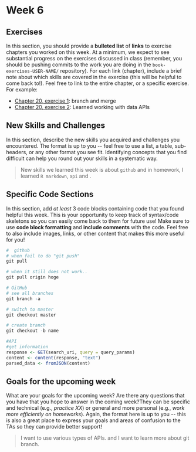# Week 6

## Exercises
In this section, you should provide a **bulleted list** of **links** to exercise chapters you worked on this week. At a minimum, we expect to see substantial progress on the exercises discussed in class (remember, you should be pushing commits to the work you are doing in the `book-exercises-USER-NAME/` repository). For each link (chapter), include a brief note about which skills are covered in the exercise (this will be helpful to come back to!). Feel free to link to the entire chapter, or a specific exercise. For example:

- [Chapter 20, exercise 1](https://github.com/info201b-w19/exercises-yukisea/blob/master/chapter-20-exercises/exercise-1/exercise.R): branch and merge
- [Chapter 20, exercise 2](https://github.com/info201b-w19/exercises-yukisea/blob/master/chapter-20-exercises/exercise-2/exercise.R): Learned working with data APIs

## New Skills and Challenges
In this section, describe the new skills you acquired and challenges you encountered. The format is up to you -- feel free to use a list, a table, sub-headers, or any other format you see fit. Identifying concepts that you find difficult can help you round out your skills in a systematic way.

>New skills we learned this week is about `github` and in homework, I learned `R markdown`, `api` and .
## Specific Code Sections
In this section, add _at least_ 3 code blocks containing code that you found helpful this week. This is your opportunity to keep track of syntax/code skeletons so you can easily come back to them for future use! Make sure to use **code block formatting** and **include comments** with the code. Feel free to also include images, links, or other content that makes this more useful for you!

```r
#  github
# when fail to do "git push"
git pull

# when it still does not work..
git pull origin hoge

```

```r
# GitHub
# see all branches
git branch -a

# switch to master
git checkout master

# create branch
git checkout -b name
```

```r
#API
#get information
response <- GET(search_uri, query = query_params)
content <- content(response, "text")
parsed_data <- fromJSON(content)
```


## Goals for the upcoming week
What are your goals for the upcoming week? Are there any questions that you have that you hope to answer in the coming week?They can be specific and technical (e.g., _practice XX_) or general and more personal (e.g., _work more efficiently on homeworks_). Again, the format here is up to you -- this is also a great place to express your goals and areas of confusion to the TAs so they can provide better support!

> I want to use various types of APIs. and I want to learn more about git branch.
